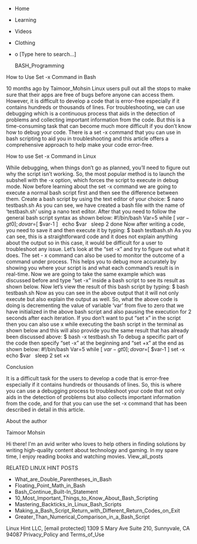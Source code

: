 





















































* Home
* Learning
* Videos
* Clothing
*
  o [Type here to search...]


   BASH_Programming


How to Use Set -x Command in Bash

10 months ago
by Taimoor_Mohsin
Linux users pull out all the stops to make sure that their apps are free of
bugs before anyone can access them. However, it is difficult to develop a code
that is error-free especially if it contains hundreds or thousands of lines.
For troubleshooting, we can use debugging which is a continuous process that
aids in the detection of problems and collecting important information from the
code. But this is a time-consuming task that can become much more difficult if
you don’t know how to debug your code.
There is a set -x command that you can use in bash scripting to aid you in
troubleshooting and this article offers a comprehensive approach to help make
your code error-free.

How to use Set -x Command in Linux

While debugging, when things don’t go as planned, you’ll need to figure out why
the script isn’t working. So, the most popular method is to launch the subshell
with the -x option, which forces the script to execute in debug mode. Now
before learning about the set -x command we are going to execute a normal bash
script first and then see the difference between them.
Create a bash script by using the text editor of your choice:
$ nano testbash.sh
As you can see, we have created a bash file with the name of ‘testbash.sh’
using a nano text editor. After that you need to follow the general bash script
syntax as shown below:
#!/bin/bash
Var=5
while [ $var -gt 0 ]; do
  var=$[ $var-1 ]
  echo $var
  sleep 2
done
Now after writing a code, you need to save it and then execute it by typing:
$ bash testbash.sh
As you can see, this is a straightforward code and it does not explain anything
about the output so in this case, it would be difficult for a user to
troubleshoot any issue.
Let’s look at the “set -x” and try to figure out what it does. The set -
x command can also be used to monitor the outcome of a command under process.
This helps you to debug more accurately by showing you where your script is and
what each command’s result is in real-time. Now we are going to take the same
example which was discussed before and type “set -x” inside a bash script to
see its result as shown below.
Now let’s view the result of this bash script by typing:
$ bash testbash.sh
Now as you can see in the above output that it will not only execute but also
explain the output as well. So, what the above code is doing is decrementing
the value of variable ‘var’ from five to zero that we have initialized in the
above bash script and also pausing the execution for 2 seconds after each
iteration.
If you don’t want to put “set x” in the script then you can also use x while
executing the bash script in the terminal as shown below and this will also
provide you the same result that has already been discussed above:
$ bash -x testbash.sh
To debug a specific part of the code then specify “set -x” at the beginning and
“set +x” at the end as shown below:
#!/bin/bash
Var=5
while [ $var -gt 0 ]; do
  var=$[ $var-1 ]
set -x
  echo $var
  sleep 2
set +x

Conclusion

It is a difficult task for the users to develop a code that is error-free
especially if it contains hundreds or thousands of lines. So, this is where you
can use a debugging process to troubleshoot your code that not only aids in the
detection of problems but also collects important information from the code,
and for that you can use the set -x command that has been described in detail
in this article.


About the author


Taimoor Mohsin

Hi there! I'm an avid writer who loves to help others in finding solutions by
writing high-quality content about technology and gaming. In my spare time, I
enjoy reading books and watching movies.
View_all_posts

RELATED LINUX HINT POSTS


* What_are_Double_Parentheses_in_Bash
* Floating_Point_Math_in_Bash
* Bash_Continue_Built-In_Statement
* 10_Most_Important_Things_to_Know_About_Bash_Scripting
* Mastering_Backticks_in_Linux_Bash_Scripts
* Making_a_Bash_Script_Return_with_Different_Return_Codes_on_Exit
* Greater_Than_Numerical_Comparison_in_a_Bash_Script

Linux Hint LLC, [email protected]
1309 S Mary Ave Suite 210, Sunnyvale, CA 94087
 Privacy_Policy and Terms_of_Use
